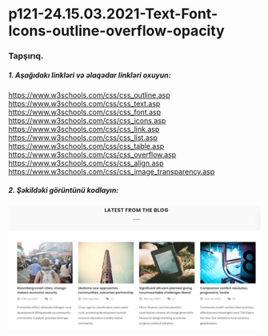 # p121-24.15.03.2021-Text-Font-Icons-outline-overflow-opacity


### Tapşırıq.

##### 1. Aşağıdakı linkləri və əlaqədar linkləri oxuyun:
https://www.w3schools.com/css/css_outline.asp <br />
https://www.w3schools.com/css/css_text.asp<br />
https://www.w3schools.com/css/css_font.asp<br />
https://www.w3schools.com/css/css_icons.asp<br />
https://www.w3schools.com/css/css_link.asp<br />
https://www.w3schools.com/css/css_list.asp<br />
https://www.w3schools.com/css/css_table.asp<br />
https://www.w3schools.com/css/css_overflow.asp<br />
https://www.w3schools.com/css/css_align.asp<br />
https://www.w3schools.com/css/css_image_transparency.asp<br />


##### 2. Şəkildəki görüntünü kodlayın:
![task image](https://github.com/Shohrat-Code/p121-24.15.03.2021-Text-Font-Icons-outline-overflow-opacity/blob/96c0e2d90e1e0fc31118527666e3db47d81ed97f/task.PNG)
